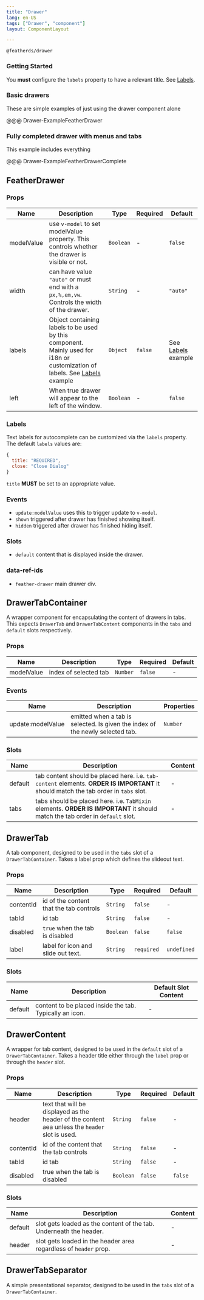 ```yaml
---
title: "Drawer"
lang: en-US
tags: ["Drawer", "component"]
layout: ComponentLayout

---
```


`@featherds/drawer`

### Getting Started

You **must** configure the `labels` property to have a relevant title. See [Labels](#labels).


### Basic drawers

These are simple examples of just using the drawer component alone

@@@ Drawer-ExampleFeatherDrawer

### Fully completed drawer with menus and tabs

This example includes everything

@@@ Drawer-ExampleFeatherDrawerComplete

## FeatherDrawer

### Props

| Name       | Description                                                                                                                           | Type      | Required | Default                       |
| ---------- | ------------------------------------------------------------------------------------------------------------------------------------- | --------- | -------- | ----------------------------- |
| modelValue | use `v-model` to set modelValue property. This controls whether the drawer is visible or not.                                         | `Boolean` | -        | `false`                       |
| width      | can have value `"auto"` or must end with a `px,%,em,vw`. Controls the width of the drawer.                                            | `String`  | -        | `"auto"`                      |
| labels     | Object containing labels to be used by this component. Mainly used for i18n or customization of labels. See [Labels](#labels) example | `Object`  | `false`  | See [Labels](#labels) example |
| left       | When true drawer will appear to the left of the window.                                                                               | `Boolean` | -        | `false`                       |

### Labels

Text labels for autocomplete can be customized via the `labels` property. The default `labels` values are:

```js
{
  title: "REQUIRED",
  close: "Close Dialog"
}
```

`title` **MUST** be set to an appropriate value.

### Events

- `update:modelValue` uses this to trigger update to `v-model`.
- `shown` triggered after drawer has finished showing itself.
- `hidden` triggered after drawer has finished hiding itself.

### Slots

- `default` content that is displayed inside the drawer.

### data-ref-ids

- `feather-drawer` main drawer div.

## DrawerTabContainer

A wrapper component for encapsulating the content of drawers in tabs. This expects `DrawerTab` and `DrawerTabContent` components in the `tabs` and `default` slots respectively.



### Props

| Name       | Description           | Type     | Required | Default |
| ---------- | --------------------- | -------- | -------- | ------- |
| modelValue | index of selected tab | `Number` | `false`  | -       |

### Events

| Name              | Description                                                                   | Properties |
| ----------------- | ----------------------------------------------------------------------------- | ---------- |
| update:modelValue | emitted when a tab is selected. Is given the index of the newly selected tab. | `Number`   |

### Slots

| Name    | Description                                                                                                                          | Content |
| ------- | ------------------------------------------------------------------------------------------------------------------------------------ | ------- |
| default | tab content should be placed here. i.e. `tab-content` elements. **ORDER IS IMPORTANT** it should match the tab order in `tabs` slot. | -       |
| tabs    | tabs should be placed here. i.e. `TabMixin` elements. **ORDER IS IMPORTANT** it should match the tab order in `default` slot.        | -       |

## DrawerTab

A tab component, designed to be used in the `tabs` slot of a `DrawerTabContainer`. Takes a label prop which defines the slideout text.


### Props

| Name      | Description                             | Type      | Required   | Default     |
| --------- | --------------------------------------- | --------- | ---------- | ----------- |
| contentId | id of the content that the tab controls | `String`  | `false`    | -           |
| tabId     | id tab                                  | `String`  | `false`    | -           |
| disabled  | `true` when the tab is disabled         | `Boolean` | `false`    | `false`     |
| label     | label for icon and slide out text.      | `String`  | `required` | `undefined` |


### Slots

| Name    | Description                                             | Default Slot Content |
| ------- | ------------------------------------------------------- | -------------------- |
| default | content to be placed inside the tab. Typically an icon. | -                    |


## DrawerContent

A wrapper for tab content, designed to be used in the `default` slot of a `DrawerTabContainer`. Takes a header title either through the `label` prop or through the `header` slot.

### Props

| Name      | Description                                                                                    | Type      | Required | Default |
| --------- | ---------------------------------------------------------------------------------------------- | --------- | -------- | ------- |
| header    | text that will be displayed as the header of the content aea unless the `header` slot is used. | `String`  | `false`  | -       |
| contentId | id of the content that the tab controls                                                        | `String`  | `false`  | -       |
| tabId     | id tab                                                                                         | `String`  | `false`  | -       |
| disabled  | true when the tab is disabled                                                                  | `Boolean` | `false`  | `false` |

### Slots

| Name    | Description                                                        | Content |
| ------- | ------------------------------------------------------------------ | ------- |
| default | slot gets loaded as the content of the tab. Underneath the header. | -       |
| header  | slot gets loaded in the header area regardless of `header` prop.   | -       |

## DrawerTabSeparator

A simple presentational separator, designed to be used in the `tabs` slot of a `DrawerTabContainer`.
